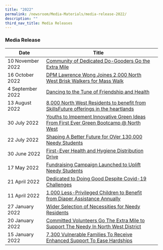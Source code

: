 ```yaml
---
title: "2022"
permalink: /newsroom/Media-Materials/media-release-2022/
description: ""
third_nav_title: Media Releases
---
```

### Media Release



| Date | Title |  |
| -------- | -------- | -------- |
| 10 November 2022    |[Community of Dedicated Do-Gooders Go the Extra Mile](/files/Media%20Advisory/Media%20Advisory%20for%20Club-100%20at%20North%20West%20Dinner.pdf)
| 16 October 2022    |[DPM Lawrence Wong Joines 2,000 North West Brisk Walkers for Mass Walk](/files/Media%20Advisory/Media%20Advisory%20-%20North%20West%20Brisk%20Walking%20Club%2020th%20Anniversary.pdf)
| 4 September 2022    |[Dancing to the Tune of Friendship and Health](/files/Media%20Advisory/Media%20Advisory%20-%20North%20West%20Dance-Fit%20Club%2015th%20Anniversary.pdf)
| 13 August 2022    |[8,000 North West Residents to benefit from SkillsFuture offerings in the heartlands](/files/Media%20Advisory%20-%20SkillsFuture%20Festival%20@%20North%20West%202022.pdf)
| 30 July 2022    |[Youths to Impement Innovative Green Ideas From First Ever Green Bootcamp @ North West](/files/Media%20Release%20-%20Green%20Bootcamp%20@%20North%20West.pdf)
| 22 July 2022    |[Shaping A Better Future for OVer 130,000 Needy Students](/files/Media%20Advisory%20-%20North%20West%20Youth%20Concert.pdf)
|30 June 2022    | [First-Ever Health and Hygiene Distribution Drive](/files/Media%20Release%20-%20WeCare%20@%20North%20West%20Service%20Weeks%202022%20-%20Health%20and%20Hygiene.pdf)
|17 May 2022    | [Fundraising Campaign Launched to Uplift Needy Students](/files/Media%20Advisory%20-%20SSF%20Fundraising%20Campaign%20launch.pdf)
|21 April 2022    | [Dedicated to Doing Good Despite Covid-19 Challenges](/files/Media%20Advisory-Volunteers%20Awards%202022.pdf)
|11 April 2022    | [1,000 Less-Privileged Children to Benefit from Diaper Assistance Annually](/files/Media%20Advisory-Volunteers%20Awards%202022.pdf)
|27 January 2022    | [Wider Selection of Necessities for Needy Residents](/files/Media%20Advisory%20-%20WeCare%20@%20North%20West%20-%20Service%20Weeks%202022%20(Woodlands).pdf)
|20 January 2022    | [Committed Volunteers Go The Extra Mile to Support The Needy In North West District](/files/Media%20Advisory%20-%20WeCare%20@%20North%20West%20-%20Service%20Weeks%202022%20(Limbang).pdf)
|15 January 2022    | [7,300 Vulnerable Families To Receive Enhanced Support To Ease Hardships](/files/Media%20Advisory%20-%20WeCare%20at%20North%20West%20-%20Service%20Weeks%202022.pdf)